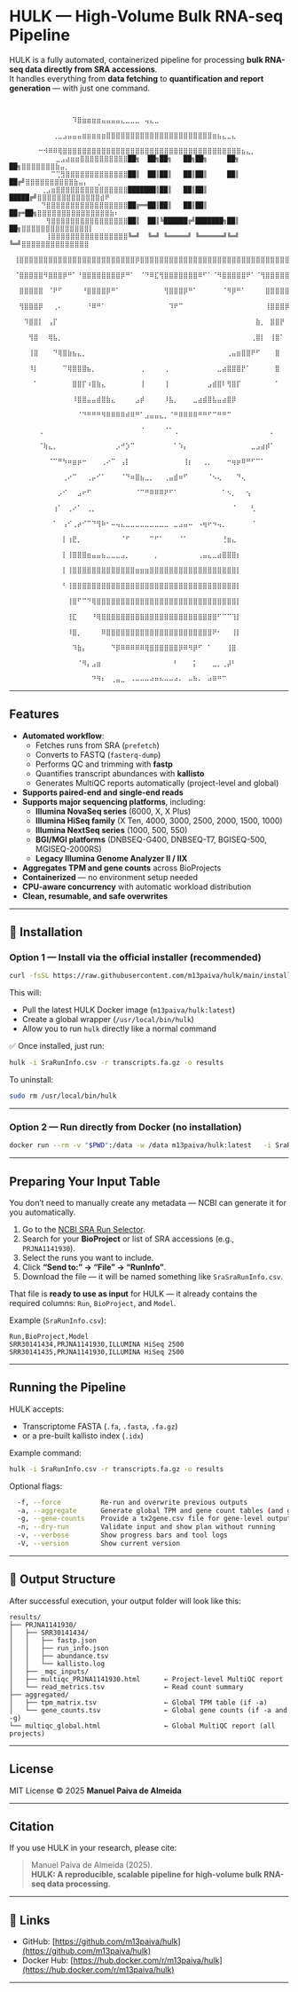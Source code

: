 # HULK — High-Volume Bulk RNA-seq Pipeline

HULK is a fully automated, containerized pipeline for processing **bulk RNA-seq data directly from SRA accessions**.  
It handles everything from **data fetching** to **quantification and report generation** — with just one command.

```

                    ⠀⠀⠀⠀⠀⠀⠀⠀⠀⠀⠀⠀⠀⠹⣿⣶⣶⣶⣶⣤⣤⣤⣤⣄⣀⣀⣀⠀⢤⣄⣀⠀⠀⠀⠀⠀⠀⠀⠀⠀⠀⠀⠀⠀⠀⠀⠀⠀⠀⠀⠀
        ⠀⠀⠀⠀⠀⠀⠀⠀⠀⢀⣀⣠⣤⣤⣤⣶⣶⣶⣶⣶⣿⣿⣿⣿⣿⣿⣿⣿⣿⣿⣿⣿⣿⣿⣿⣿⣿⣿⣿⣿⣿⣿⣶⣦⣄⣀⣄⠀⠀⠀⠀⠀⠀⠀⠀⠀⠀⠀⠀⠀
        ⠀⠀⠀⠀⠀⠀⠒⠺⠿⠿⢿⣿⣿⣿⣿⣿⣿⣿⣿⣿⣿⣿⣿⣿⣿⣿⣿⣿⣿⣿⣿⣿⣿⣿⣿⣿⣿⣿⣿⣿⣿⣿⣿⣿⣿⣿⣿⣿⣦⣄⡀⠀⠀⠀⠀⠀⠀⠀⠀⠀
        ⠀⠀⠀⣀⣠⣴⣶⣶⣿⣿⣿⣿⣿⣿⣿⣿⣿⣿██╗  ██╗██╗   ██╗██╗     ██╗  ██╗⣿⣿⣿⣿⣿⣿⣿⣷⣤⡀⠀⠀⠀⠀⠀⠀
        ⠀⠀⠉⢉⣻⣿⣿⣿⣿⣿⣿⣿⣿⣿⣿⣿⣿⣿██║  ██║██║   ██║██║     ██║ ██╔╝⣿⣿⣿⣿⣿⣿⣿⣿⣿⣿⣷⣤⡄⠀⠀⡀
        ⢀⣠⣶⣿⣿⣿⣿⣿⣿⣿⣿⣿⣿⣿⣿⣿⣿⣿███████║██║   ██║██║     █████╔╝⣿⣿⣿⣿⣿⣿⣿⣿⣿⣿⣿⣿⣿⣾⠟⠀
        ⠙⣿⣿⣿⣿⣿⣿⣿⣿⣿⣿⣿⣿⣿⣿⣿⣿⣿██╔══██║██║   ██║██║     ██╔═██╗⣿⣿⣿⣿⣿⣿⣿⣿⣿⣿⣿⣿⣿⣿⣿⣷⠆
        ⠀⢻⣿⣿⣿⣿⣿⣿⣿⣿⣿⣿⣿⣿⣿⣿⣿⣿██║  ██║╚██████╔╝███████╗██║  ██╗⣿⣿⣿⣿⣿⣿⣿⣿⣿⣿⣿⣿⣿⣿⡇⠀
        ⠀⢸⣿⣿⣿⣿⣿⣿⣿⣿⣿⣿⣿⣿⣿⣿⣿⣿╚═╝  ╚═╝ ╚═════╝ ╚══════╝╚═╝  ╚═╝⣿⣿⣿⣿⣿⣿⣿⣿⣿⣿⣿⣿⣿⣿⠀
        ⠀⢸⣿⣿⣿⣿⣿⣿⣿⣿⣿⣿⣿⣿⣿⣿⣿⣿⣿⣿⣿⣿⣿⣿⣿⣿⡿⣿⣿⣿⣿⣿⣿⣿⣿⣿⣿⣿⣿⣿⣿⣿⣿⣿⣿⣿⣿⣿⣿⣿⣿⣿⣿⣿⣿⣿⣿⣿⡇⠀
        ⠀⠈⣿⣿⣿⣿⣿⠻⣿⣿⣿⡿⠛⠁⠘⣿⣿⣿⣿⣿⣿⣿⣿⡿⠛⠁⠀⠈⠙⠿⣏⢻⣿⣿⣿⣿⣿⣿⣿⠿⠋⠁⠈⠻⣿⣿⣿⣿⣿⠟⠁⠈⢻⣿⣿⣿⣿⣿⡇⠀
        ⠀⠀⣿⣿⣿⣿⣿⠀⠈⠟⠋⠀⠀⠀⠀⠘⣿⣿⣿⣿⡿⠛⠁⠀⠀⠀⠀⠀⠀⠀⠀⠀⢻⣿⣿⣿⡿⠛⠁⠀⠀⠀⠀⠀⠈⠻⡿⠛⠁⠀⠀⠀⠀⣿⣿⣿⣿⣿⡇⠀
        ⠀⠀⢻⣿⣿⣿⡿⠀⠀⢀⠄⠀⠀⠀⠀⠀⠘⠿⠛⠁⠀⠀⠀⠀⠀⠀⠀⠀⠀⠀⠀⠀⠀⠹⠟⠉⠀⠀⠀⠀⠀⠀⠀⠀⠀⠀⠀⠀⠀⠀⠀⠀⠀⢸⣿⣿⣿⡿⠁⠀
        ⠀⠀⠀⠹⣿⣿⡇⠀⢠⡏⠀⠀⠀⠀⠀⠀⠀⠀⠀⠀⠀⠀⠀⠀⠀⠀⠀⠀⠀⠀⠀⠀⠀⠀⠀⠀⠀⠀⠀⠀⠀⠀⠀⠀⠀⠀⠀⠀⠀⠀⠀⣷⡀⠀⣿⣿⡟⠀⠀⠀
        ⠀⠀⠀⠀⢻⣿⠀⠀⢿⣧⡀⠀⠀⠀⠀⠀⠀⠀⠀⠀⠀⠀⠀⠀⠀⠀⠀⠀⠀⠀⠀⠀⠀⠀⠀⠀⠀⠀⠀⠀⠀⠀⠀⠀⠀⠀⠀⠀⠀⠀⢀⣿⡇⠀⢸⣿⠁⠀⠀⠀
        ⠀⠀⠀⠀⢸⣿⠀⠀⠀⠙⢿⣿⣷⣦⣄⡀⠀⠀⠀⠀⠀⠀⠀⠀⠀⠀⠀⠀⠀⠀⠀⠀⠀⠀⠀⠀⠀⠀⠀⠀⠀⠀⠀⠀⠀⢀⣤⣶⣿⣿⠟⠋⠀⠀⠀⣿⠀⠀⠀⠀
        ⠀⠀⠀⠀⠸⡇⠀⠀⠀⠀⠀⠉⢿⣿⣿⣿⣦⡀⠀⠀⠀⠀⠀⠀⠀⠀⠀⢀⠀⠀⠀⠀⢀⠀⠀⠀⠀⠀⠀⠀⠀⠀⠀⣀⣴⣿⣿⣿⡟⠁⠀⠀⠀⠀⠀⣿⠀⠀⠀⠀
        ⠀⠀⠀⠀⠀⠁⠀⠀⠀⠀⠀⠀⠀⣿⣿⡏⠰⣿⣷⣄⠀⠀⠀⠀⠀⠀⠀⢸⠀⠀⠀⠀⢸⠀⠀⠀⠀⠀⠀⠀⠀⣠⣾⣿⠇⢻⣿⡏⠀⠀⠀⠀⠀⠀⠀⠁⠀⠀⠀⠀
        ⠀⠀⠀⠀⠀⠀⠀⠀⠀⠀⠀⠀⠀⠸⣿⣿⣤⣤⣾⣿⣷⣄⠀⠀⠀⠀⣠⡾⠀⠀⠀⠀⠸⣧⡀⠀⠀⠀⣀⣴⣾⣿⣧⣤⣴⣿⡿⠀⠀⠀⠀⠀⠀⠀⠀⠀⠀⠀⠀⠀
        ⠀⠀⠀⠀⠀⠀⠀⠀⠀⠀⠀⠀⠀⠀⠈⠙⠛⠛⠛⠻⠿⠿⠿⠿⠾⠿⠛⠁⣠⣤⣤⣄⡀⠈⠛⠿⠿⠿⠿⠛⠛⠋⠉⠛⠛⠉⠀⠀⠀⠀⠀⠀⠀⠀⠀⠀⠀⠀⠀⠀
        ⠀⠀⠀⠀⠀⠀⢀⠀⠀⠀⠀⠀⠀⠀⠀⠀⠀⠀⠀⠀⠀⠀⠀⠀⠀⠀⠀⠈⠀⠀⠀⠀⠈⠁⢀⠀⠀⠀⠀⠀⠀⠀⠀⠀⠀⠀⠀⠀⠀⠀⠀⠀⠀⠀⡀⠀⠀⠀⠀⠀
        ⠀⠀⠀⠀⠀⠀⠈⢷⣄⡀⠀⠀⠀⠀⠀⠀⠀⠀⠀⠀⠀⠀⡠⠚⡱⠉⠀⠀⠀⠀⠀⠀⠀⠀⠁⠱⡄⠀⠀⠀⠀⠀⠀⠀⠀⠀⠀⠀⠀⠀⣀⣠⣴⡾⠁⠀⠀⠀⠀⠀
        ⠀⠀⠀⠀⠀⠀⠀⠀⠈⠉⠛⠳⠶⣶⡶⠒⠀⠀⠀⢀⠔⠉⠀⢠⡇⠀⠀⠀⠀⠀⠀⠀⠀⠀⠀⠀⢸⡆⠀⠀⢀⡀⠀⠀⠀⠒⢶⡶⠿⠛⠋⠉⠁⠀⠀⠀⠀⠀⠀⠀
        ⠀⠀⠀⠀⠀⠀⠀⠀⠀⠀⠀⢀⠔⠉⠀⠀⢀⡤⠊⠁⠀⠀⠀⠈⠙⠶⣿⣦⣀⡀⠀⠀⢀⣤⣾⠶⠋⠀⠀⠀⠀⠈⠢⢄⠀⠀⠀⠙⢄⠀⠀⠀⠀⠀⠀⠀⠀⠀⠀⠀
        ⠀⠀⠀⠀⠀⠀⠀⠀⠀⠀⡠⠊⠀⠀⣠⠖⠋⠀⠀⠀⠀⠀⠀⠀⠀⠀⠈⠉⠛⠿⠿⠿⠟⠋⠁⠀⠀⠀⠀⠀⠀⠀⠀⠀⠁⠢⡀⠀⠀⢢⠀⠀⠀⠀⠀⠀⠀⠀⠀⠀
        ⠀⠀⠀⠀⠀⠀⠀⠀⠀⢰⠁⠀⢀⠔⠁⠀⢀⡀⠀⠀⠀⠀⠀⠀⠀⠀⠀⠀⠀⠀⠀⠀⠀⠀⠀⠀⠀⠀⠀⠀⠀⠀⠀⠀⠀⠀⠈⠀⠀⠀⢃⠀⠀⠀⠀⠀⠀⠀⠀⠀
        ⠀⠀⠀⠀⠀⠀⠀⠀⠀⠁⠀⢠⠊⢀⡴⠊⠉⠙⢻⠷⠂⠤⢤⣄⣀⣀⣀⣀⣀⣀⣀⣀⣀⠀⣀⣠⣤⠤⠀⠠⢶⠖⠲⢤⡀⠀⠀⠀⠀⠀⠈⠀⠀⠀⠀⠀⠀⠀⠀⠀
        ⠀⠀⠀⠀⠀⠀⠀⠀⠀⠀⠀⡇⢰⣟⡀⠀⠀⠀⠀⠀⠀⠀⠀⠈⠋⠀⠀⠀⠀⠉⠋⠁⠀⠀⠀⠈⠁⠀⠀⠀⠀⠀⠀⠀⢘⣶⣄⠀⠀⠀⠀⠀⠀⠀⠀⠀⠀⠀⠀⠀
        ⠀⠀⠀⠀⠀⠀⠀⠀⠀⠀⠀⡇⢸⣿⣿⣿⣶⣤⣤⣦⣀⣀⣀⣠⡀⠀⠀⠀⠀⠀⡀⠀⠀⠀⠀⠀⠀⠀⠀⢀⣤⣄⣀⣴⣿⣿⣿⡆⠀⠀⠀⠀⠀⠀⠀⠀⠀⠀⠀⠀
        ⠀⠀⠀⠀⠀⠀⠀⠀⠀⠀⠀⡇⢸⣿⣿⣿⣿⣿⣿⣿⣿⣿⣿⣿⣿⣿⣶⣶⣶⣿⣿⣿⣿⣿⣿⣿⣿⣿⣿⣿⣿⣿⣿⣿⣿⣿⣿⡇⠀⠀⠀⠀⠀⠀⠀⠀⠀⠀⠀⠀
        ⠀⠀⠀⠀⠀⠀⠀⠀⠀⠀⠀⠃⢸⣿⣿⣿⣿⣿⣿⣿⣿⣿⣿⣿⣿⣿⣿⣿⣿⣿⣿⣿⣿⣿⣿⣿⣿⣿⣿⣿⣿⣿⣿⣿⣿⣿⣿⡇⠀⠀⠀⠀⠀⠀⠀⠀⠀⠀⠀⠀
        ⠀⠀⠀⠀⠀⠀⠀⠀⠀⠀⠀⠀⢸⣿⠋⠉⠙⢿⣿⣿⣿⣿⣿⣿⣿⣿⣿⣿⣿⣿⣿⣿⣿⣿⣿⣿⣿⣿⣿⣿⣿⣿⣿⣿⣿⣿⣿⡇⠀⠀⠀⠀⠀⠀⠀⠀⠀⠀⠀⠀
        ⠀⠀⠀⠀⠀⠀⠀⠀⠀⠀⠀⠀⢸⣏⠀⠀⠀⠘⢿⣿⣿⣿⣿⣿⣿⣿⣿⣿⣿⣿⣿⣿⣿⣿⣿⣿⣿⣿⣿⣿⣿⣿⣿⠋⠉⠉⢹⡇⠀⠀⠀⠀⠀⠀⠀⠀⠀⠀⠀⠀
        ⠀⠀⠀⠀⠀⠀⠀⠀⠀⠀⠀⠀⠸⣿⡀⠀⠀⠀⠀⠿⣿⣿⣿⣿⣿⣿⣿⣿⣿⣿⣿⣿⣿⣿⣿⣿⣿⣿⣿⣿⣿⣿⠟⠂⠀⠀⢸⡇⠀⠀⠀⠀⠀⠀⠀⠀⠀⠀⠀⠀
        ⠀⠀⠀⠀⠀⠀⠀⠀⠀⠀⠀⠀⠀⠹⣷⡄⠀⠀⠀⠀⠀⠙⡿⠿⠿⠿⠿⠿⢿⣿⣿⣿⣿⣿⣿⡿⠿⠻⡿⠋⠀⠁⠀⠀⠀⢸⣿⠀⠀⠀⠀⠀⠀⠀⠀⠀⠀⠀⠀⠀
        ⠀⠀⠀⠀⠀⠀⠀⠀⠀⠀⠀⠀⠀⠀⠈⠻⡄⣠⣶⠀⠀⠀⠀⠀⠀⠀⠀⠀⠀⠀⠀⠀⠀⠀⠃⠀⠀⠀⡅⠀⠀⠀⣀⡀⢀⡼⠃⠀⠀⠀⠀⠀⠀⠀⠀⠀⠀⠀⠀⠀
        ⠀⠀⠀⠀⠀⠀⠀⠀⠀⠀⠀⠀⠀⠀⠀⠀⠀⠙⠻⠆⠀⢀⣤⣀⠀⠠⠤⠤⠤⠴⠶⠦⠤⠤⠴⠄⠀⠤⠷⠄⠀⠴⠿⠛⠉⠀⠀⠀⠀⠀⠀⠀⠀⠀⠀⠀⠀⠀⠀
```

---

## Features

- **Automated workflow**:
  - Fetches runs from SRA (`prefetch`)
  - Converts to FASTQ (`fasterq-dump`)
  - Performs QC and trimming with **fastp**
  - Quantifies transcript abundances with **kallisto**
  - Generates MultiQC reports automatically (project-level and global)
- **Supports paired-end and single-end reads**
- **Supports major sequencing platforms**, including:
  - **Illumina NovaSeq series** (6000, X, X Plus)
  - **Illumina HiSeq family** (X Ten, 4000, 3000, 2500, 2000, 1500, 1000)
  - **Illumina NextSeq series** (1000, 500, 550)
  - **BGI/MGI platforms** (DNBSEQ-G400, DNBSEQ-T7, BGISEQ-500, MGISEQ-2000RS)
  - **Legacy Illumina Genome Analyzer II / IIX**
- **Aggregates TPM and gene counts** across BioProjects
- **Containerized** — no environment setup needed
- **CPU-aware concurrency** with automatic workload distribution
- **Clean, resumable, and safe overwrites**

---

## 🧰 Installation

### Option 1 — Install via the official installer (recommended)
```bash
curl -fsSL https://raw.githubusercontent.com/m13paiva/hulk/main/install_hulk.sh | bash
```

This will:
- Pull the latest HULK Docker image (`m13paiva/hulk:latest`)
- Create a global wrapper (`/usr/local/bin/hulk`)
- Allow you to run `hulk` directly like a normal command

✅ Once installed, just run:
```bash
hulk -i SraRunInfo.csv -r transcripts.fa.gz -o results
```

To uninstall:
```bash
sudo rm /usr/local/bin/hulk
```

---

### Option 2 — Run directly from Docker (no installation)
```bash
docker run --rm -v "$PWD":/data -w /data m13paiva/hulk:latest   -i SraRunInfo.csv -r transcripts.fa.gz -o results
```

---

## Preparing Your Input Table

You don’t need to manually create any metadata — NCBI can generate it for you automatically.

1. Go to the [NCBI SRA Run Selector](https://www.ncbi.nlm.nih.gov/Traces/study/).  
2. Search for your **BioProject** or list of SRA accessions (e.g., `PRJNA1141930`).
3. Select the runs you want to include.
4. Click **“Send to:” → “File” → “RunInfo”**.
5. Download the file — it will be named something like `SraSraRunInfo.csv`.  

That file is **ready to use as input** for HULK — it already contains the required columns:
`Run`, `BioProject`, and `Model`.

Example (`SraRunInfo.csv`):
```csv
Run,BioProject,Model
SRR30141434,PRJNA1141930,ILLUMINA HiSeq 2500
SRR30141435,PRJNA1141930,ILLUMINA HiSeq 2500
```

---

## Running the Pipeline

HULK accepts:
- Transcriptome FASTA (`.fa`, `.fasta`, `.fa.gz`)
- or a pre-built kallisto index (`.idx`)

Example command:
```bash
hulk -i SraRunInfo.csv -r transcripts.fa.gz -o results
```

Optional flags:
```bash
  -f, --force          Re-run and overwrite previous outputs
  -a, --aggregate      Generate global TPM and gene count tables (and global gene counts if enabled)
  -g, --gene-counts    Provide a tx2gene.csv file for gene-level output
  -n, --dry-run        Validate input and show plan without running
  -v, --verbose        Show progress bars and tool logs
  -V, --version        Show current version
```

---

## 📂 Output Structure

After successful execution, your output folder will look like this:

```
results/
├── PRJNA1141930/
│   ├── SRR30141434/
│   │   ├── fastp.json
│   │   ├── run_info.json
│   │   ├── abundance.tsv
│   │   └── kallisto.log
│   ├── _mqc_inputs/
│   ├── multiqc_PRJNA1141930.html      ← Project-level MultiQC report
│   └── read_metrics.tsv               ← Read count summary
├── aggregated/
│   ├── tpm_matrix.tsv                 ← Global TPM table (if -a)
│   └── gene_counts.tsv                ← Global gene counts (if -a and -g)
└── multiqc_global.html                ← Global MultiQC report (all projects)
```

---

## License

MIT License © 2025 **Manuel Paiva de Almeida**

---

## Citation

If you use HULK in your research, please cite:

> Manuel Paiva de Almeida (2025).  
> **HULK: A reproducible, scalable pipeline for high-volume bulk RNA-seq data processing.**

---

## 🔗 Links

- GitHub: [https://github.com/m13paiva/hulk](https://github.com/m13paiva/hulk)  
- Docker Hub: [https://hub.docker.com/r/m13paiva/hulk](https://hub.docker.com/r/m13paiva/hulk)

---


